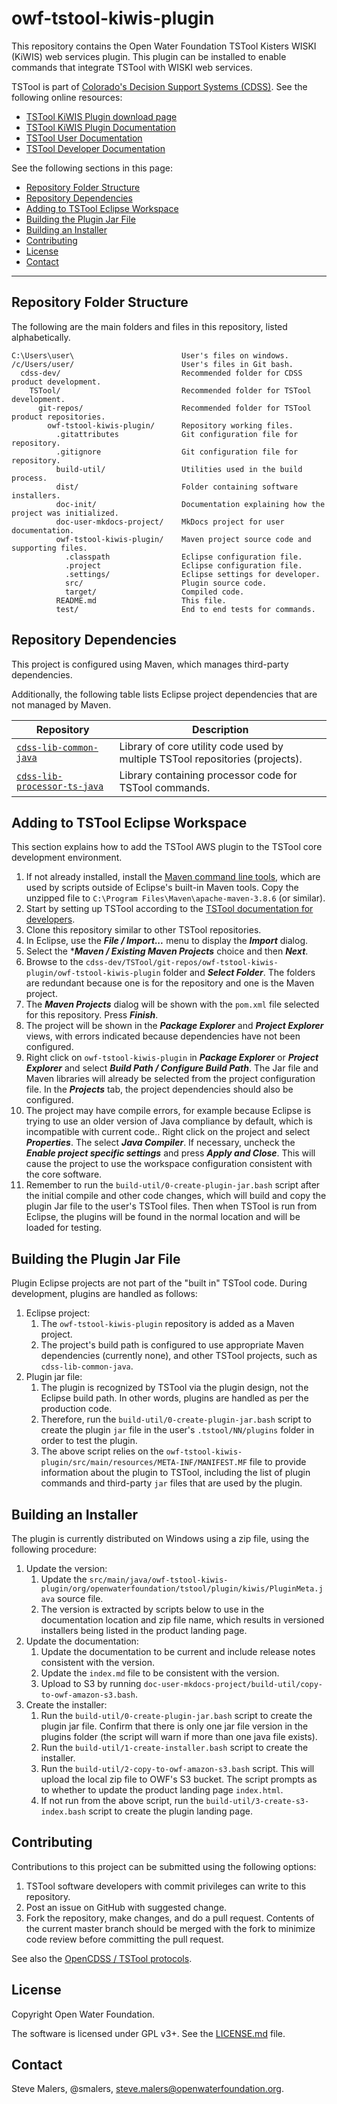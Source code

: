 # owf-tstool-kiwis-plugin #

This repository contains the Open Water Foundation TSTool Kisters WISKI (KiWIS) web services plugin.
This plugin can be installed to enable commands that integrate TSTool with WISKI web services.

TSTool is part of [Colorado's Decision Support Systems (CDSS)](https://www.colorado.gov/cdss).
See the following online resources:

*   [TSTool KiWIS Plugin download page](https://software.openwaterfoundation.org/tstool-kiwis-plugin/)
*   [TSTool KiWIS Plugin Documentation](https://software.openwaterfoundation.org/tstool-kiwis-plugin/latest/doc-user/)
*   [TSTool User Documentation](https://opencdss.state.co.us/tstool/latest/doc-user/)
*   [TSTool Developer Documentation](https://opencdss.state.co.us/tstool/latest/doc-dev/)

See the following sections in this page:

*   [Repository Folder Structure](#repository-folder-structure)
*   [Repository Dependencies](#repository-dependencies)
*   [Adding to TSTool Eclipse Workspace](#adding-to-tstool-eclipse-workspace)
*   [Building the Plugin Jar File](#building-the-plugin-jar-file)
*   [Building an Installer](#building-an-installer)
*   [Contributing](#contributing)
*   [License](#license)
*   [Contact](#contact)

-----

## Repository Folder Structure ##

The following are the main folders and files in this repository, listed alphabetically.

```
C:\Users\user\                        User's files on windows.
/c/Users/user/                        User's files in Git bash.
  cdss-dev/                           Recommended folder for CDSS product development.
    TSTool/                           Recommended folder for TSTool development.
      git-repos/                      Recommended folder for TSTool product repositories.
        owf-tstool-kiwis-plugin/      Repository working files.
          .gitattributes              Git configuration file for repository.
          .gitignore                  Git configuration file for repository.
          build-util/                 Utilities used in the build process.
          dist/                       Folder containing software installers.
          doc-init/                   Documentation explaining how the project was initialized.
          doc-user-mkdocs-project/    MkDocs project for user documentation.
          owf-tstool-kiwis-plugin/    Maven project source code and supporting files.
            .classpath                Eclipse configuration file.
            .project                  Eclipse configuration file.
            .settings/                Eclipse settings for developer.
            src/                      Plugin source code.
            target/                   Compiled code.
          README.md                   This file.
          test/                       End to end tests for commands.
```

## Repository Dependencies ##

This project is configured using Maven, which manages third-party dependencies.

Additionally, the following table lists Eclipse project dependencies that are not managed by Maven.

|**Repository**|**Description**|
|------------------------------------------------------------------------------------------|----------------------------------------------------|
|[`cdss-lib-common-java`](https://github.com/OpenCDSS/cdss-lib-common-java)                |Library of core utility code used by multiple TSTool repositories (projects).|
|[`cdss-lib-processor-ts-java`](https://github.com/OpenCDSS/cdss-lib-processor-ts-java)    |Library containing processor code for TSTool commands.|

## Adding to TSTool Eclipse Workspace ##

This section explains how to add the TSTool AWS plugin to the TSTool core development environment.

1.  If not already installed, install the
    [Maven command line tools](https://maven.apache.org/install),
    which are used by scripts outside of Eclipse's built-in Maven tools.
    Copy the unzipped file to `C:\Program Files\Maven\apache-maven-3.8.6` (or similar).
2.  Start by setting up TSTool according to the
    [TSTool documentation for developers](https://opencdss.state.co.us/tstool/latest/doc-dev/).
3.  Clone this repository similar to other TSTool repositories.
4.  In Eclipse, use the ***File / Import...*** menu to display the ***Import*** dialog.
5.  Select the ****Maven / Existing Maven Projects*** choice and then ***Next***.
6.  Browse to the `cdss-dev/TSTool/git-repos/owf-tstool-kiwis-plugin/owf-tstool-kiwis-plugin` folder
    and ***Select Folder***.
    The folders are redundant because one is for the repository and one is the Maven project.
7.  The ***Maven Projects*** dialog will be shown with the `pom.xml` file selected for this repository.
    Press ***Finish***.
8.  The project will be shown in the ***Package Explorer*** and ***Project Explorer*** views,
    with errors indicated because dependencies have not been configured.
9.  Right click on `owf-tstool-kiwis-plugin` in ***Package Explorer*** or ***Project Explorer***
    and select ***Build Path / Configure Build Path***.
    The Jar file and Maven libraries will already be selected from the project configuration file.
    In the ***Projects*** tab, the project dependencies should also be configured.
10. The project may have compile errors, for example because Eclipse is trying to use an older version of Java
    compliance by default, which is incompatible with current code..
    Right click on the project and select ***Properties***.
    The select ***Java Compiler***.
    If necessary, uncheck the ***Enable project specific settings***
    and press ***Apply and Close***.
    This will cause the project to use the workspace configuration consistent with the core software.
11. Remember to run the `build-util/0-create-plugin-jar.bash` script after the initial compile
    and other code changes, which will build and copy the plugin Jar file to the user's TSTool files.
    Then when TSTool is run from Eclipse, the plugins will be found in the normal location and will be loaded for testing.

## Building the Plugin Jar File ##

Plugin Eclipse projects are not part of the "built in" TSTool code.
During development, plugins are handled as follows:

1.  Eclipse project:
    1.  The `owf-tstool-kiwis-plugin` repository is added as a Maven project.
    2.  The project's build path is configured to use appropriate Maven dependencies (currently none),
        and other TSTool projects, such as `cdss-lib-common-java`.
2.  Plugin jar file:
    1.  The plugin is recognized by TSTool via the plugin design, not the Eclipse build path.
        In other words, plugins are handled as per the production code.
    2.  Therefore, run the `build-util/0-create-plugin-jar.bash` script to create the
        plugin `jar` file in the user's `.tstool/NN/plugins` folder in order to test the plugin.
    3.  The above script relies on the `owf-tstool-kiwis-plugin/src/main/resources/META-INF/MANIFEST.MF`
        file to provide information about the plugin to TSTool,
        including the list of plugin commands and third-party `jar` files that are used by the plugin.

## Building an Installer ##

The plugin is currently distributed on Windows using a zip file,
using the following procedure:

1.  Update the version:
    1.  Update the `src/main/java/owf-tstool-kiwis-plugin/org/openwaterfoundation/tstool/plugin/kiwis/PluginMeta.java` source file.
    2.  The version is extracted by scripts below to use in the documentation location and zip file name,
        which results in versioned installers being listed in the product landing page.
2.  Update the documentation:
    1.  Update the documentation to be current and include release notes consistent with the version.
    2.  Update the `index.md` file to be consistent with the version.
    3.  Upload to S3 by running `doc-user-mkdocs-project/build-util/copy-to-owf-amazon-s3.bash`.
3.  Create the installer:
    1.  Run the `build-util/0-create-plugin-jar.bash` script to create the plugin jar file.
        Confirm that there is only one jar file version in the plugins folder
        (the script will warn if more than one java file exists).
    2.  Run the `build-util/1-create-installer.bash` script to create the installer.
    3.  Run the `build-util/2-copy-to-owf-amazon-s3.bash` script.
        This will upload the local zip file to OWF's S3 bucket.
        The script prompts as to whether to update the product landing page `index.html`.
    4.  If not run from the above script,
        run the `build-util/3-create-s3-index.bash` script to create the plugin landing page.

## Contributing ##

Contributions to this project can be submitted using the following options:

1.  TSTool software developers with commit privileges can write to this repository.
2.  Post an issue on GitHub with suggested change.
3.  Fork the repository, make changes, and do a pull request.
    Contents of the current master branch should be merged with the fork to minimize
    code review before committing the pull request.

See also the [OpenCDSS / TSTool protocols](http://learn.openwaterfoundation.org/cdss-website-opencdss/tstool/tstool/).

## License ##

Copyright Open Water Foundation.

The software is licensed under GPL v3+. See the [LICENSE.md](LICENSE.md) file.

## Contact ##

Steve Malers, @smalers, steve.malers@openwaterfoundation.org.
